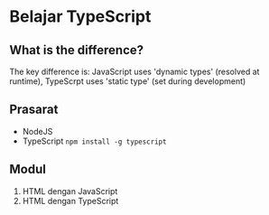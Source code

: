 # Belajar TypeScript

## What is the difference?

The key difference is: JavaScript uses 'dynamic types' (resolved at runtime), TypeScrpt uses 'static type' (set during development) 

## Prasarat

- NodeJS
- TypeScript `npm install -g typescript`

## Modul

1. HTML dengan JavaScript
2. HTML dengan TypeScript